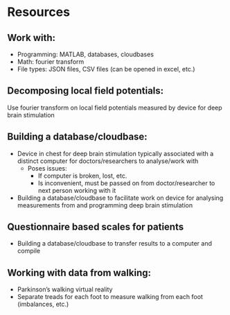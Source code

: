 # Resources
## Work with:
- Programming: MATLAB, databases, cloudbases
- Math: fourier transform
- File types: JSON files, CSV files (can be opened in excel, etc.)

## Decomposing local field potentials:
Use fourier transform on local field potentials measured by device for deep brain stimulation

## Building a database/cloudbase:
- Device in chest for deep brain stimulation typically associated with a distinct computer for doctors/researchers to analyse/work with
  - Poses issues:
    - If computer is broken, lost, etc.
    - Is inconvenient, must be passed on from doctor/researcher to next person working with it
- Building a database/cloudbase to facilitate work on device for analysing measurements from and programming deep brain stimulation

## Questionnaire based scales for patients
- Building a database/cloudbase to transfer results to a computer and compile

## Working with data from walking:
- Parkinson’s walking virtual reality
- Separate treads for each foot to measure walking from each foot (imbalances, etc.)
